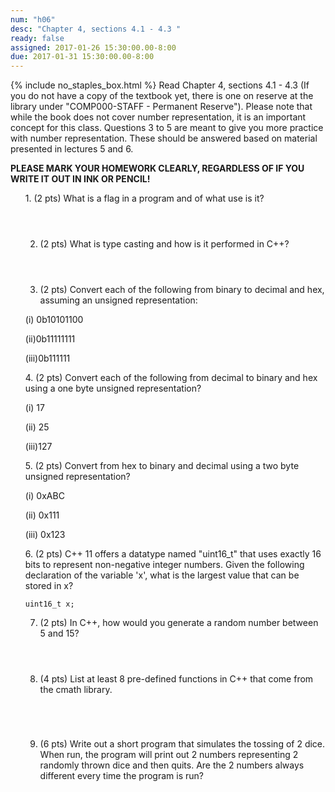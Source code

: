 ```yaml
---
num: "h06"
desc: "Chapter 4, sections 4.1 - 4.3 "
ready: false
assigned: 2017-01-26 15:30:00.00-8:00
due: 2017-01-31 15:30:00.00-8:00
---
```


{% include no_staples_box.html %}
Read Chapter 4, sections 4.1 - 4.3 (If you do not have a copy of the textbook yet, there is one on reserve at the library under "COMP000-STAFF - Permanent Reserve").
Please note that while the book does not cover number representation, it is an important concept for this class. Questions 3 to 5 are meant to give you more practice with number representation. These should be answered based on material presented in lectures 5 and 6.

<b>PLEASE MARK YOUR HOMEWORK CLEARLY, REGARDLESS OF IF YOU WRITE IT OUT IN INK OR PENCIL!</b>

<ol markdown="1">
1.	(2 pts) What is a flag in a program and of what use is it?
  <div style="margin-bottom:4em"></div>

2.	(2 pts) What is type casting and how is it performed in C++?
  <div style="margin-bottom:4em"></div>

3.	(2 pts) Convert each of the following from binary to decimal and hex, assuming an unsigned representation: 
  <div style="margin-bottom:1em"></div>
 (i) 0b10101100
  <div style="margin-bottom:1em"></div>
 (ii)0b11111111
   <div style="margin-bottom:1em"></div>
 (iii)0b111111
  <div style="margin-bottom:1em"></div>
4.	(2 pts) Convert each of the following from decimal to binary and hex using a one byte unsigned representation?
  <div style="margin-bottom:1em"></div>
 (i) 17
  <div style="margin-bottom:1em"></div>
 (ii) 25
   <div style="margin-bottom:1em"></div>
 (iii)127
  <div style="margin-bottom:1em"></div>
5.	(2 pts) Convert from hex to binary and decimal using a two byte unsigned representation?
  <div style="margin-bottom:1em"></div>
 (i) 0xABC
  <div style="margin-bottom:1em"></div>
 (ii) 0x111
   <div style="margin-bottom:1em"></div>
 (iii) 0x123
  <div style="margin-bottom:1em"></div>
<div class="pagebreak"></div>
6.  (2 pts) C++ 11 offers a datatype named "uint16_t" that uses exactly 16 bits to represent non-negative integer numbers. Given the following declaration of the variable 'x', what is the largest value that can be stored in x?

```
uint16_t x;
```

7.	(2 pts) In C++, how would you generate a random number between 5 and 15?
  <div style="margin-bottom:4em"></div>
  
8.	(4 pts) List at least 8 pre-defined functions in C++ that come from the cmath library.
  <div style="margin-bottom:5em"></div>

9.	(6 pts) Write out a short program that simulates the tossing of 2 dice. When run, the program will print out 2 numbers representing 2 randomly thrown dice and then quits. Are the 2 numbers always different every time the program is run?
  <div style="margin-bottom:12em"></div>



</ol>
